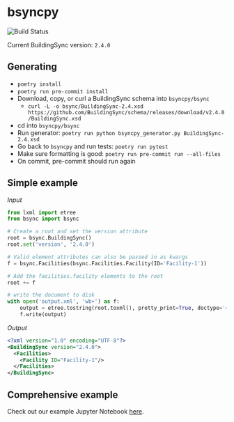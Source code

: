 # bsyncpy

![Build Status](https://github.com/BuildingSync/bsyncpy/actions/workflows/ci.yml/badge.svg?branch=develop)

Current BuildingSync version: `2.4.0`

## Generating
- `poetry install`
- `poetry run pre-commit install`
- Download, copy, or curl a BuildingSync schema into `bsyncpy/bsync`
  - `curl -L -o bsync/BuildingSync-2.4.xsd https://github.com/BuildingSync/schema/releases/download/v2.4.0/BuildingSync.xsd`
- cd into `bsyncpy/bsync`
- Run generator: `poetry run python bsyncpy_generator.py BuildingSync-2.4.xsd`
- Go back to `bsyncpy` and run tests: `poetry run pytest`
- Make sure formatting is good: `poetry run pre-commit run --all-files`
- On commit, pre-commit should run again

## Simple example

*Input*
```python
from lxml import etree
from bsync import bsync

# Create a root and set the version attribute
root = bsync.BuildingSync()
root.set('version', '2.4.0')

# Valid element attributes can also be passed in as kwargs
f = bsync.Facilities(bsync.Facilities.Facility(ID='Facility-1'))

# Add the facilities.facility elements to the root
root += f

# write the document to disk
with open('output.xml', 'wb+') as f:
    output = etree.tostring(root.toxml(), pretty_print=True, doctype='<?xml version="1.0" encoding="UTF-8"?>')
    f.write(output)
```

*Output*
```xml
<?xml version="1.0" encoding="UTF-8"?>
<BuildingSync version="2.4.0">
  <Facilities>
    <Facility ID="Facility-1"/>
  </Facilities>
</BuildingSync>
```

## Comprehensive example

Check out our example Jupyter Notebook [here](https://nbviewer.jupyter.org/github/BuildingSync/schema/blob/develop-v2/docs/notebooks/bsync_examples/Small-Office-Level-1.ipynb).
